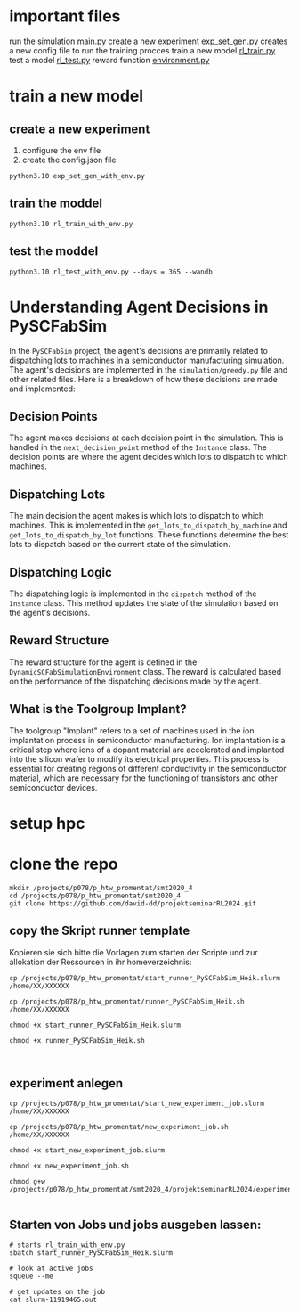 # important files 

run the simulation [main.py](main.py)
create a new experiment [exp_set_gen.py](exp_set_gen.py) creates a new config file to run the training procces
train a new model [rl_train.py](rl_train.py)
test a model [rl_test.py](rl_test.py)
reward function [environment.py](./simulation/gym/environment.py)


# train a new model 

## create a new experiment 

1. configure the env file
2. create the config.json file 

```shell
python3.10 exp_set_gen_with_env.py
```

## train the moddel 

```shell
python3.10 rl_train_with_env.py
```

## test the moddel

```shell
python3.10 rl_test_with_env.py --days = 365 --wandb
```


# Understanding Agent Decisions in PySCFabSim

In the `PySCFabSim` project, the agent's decisions are primarily related to dispatching lots to machines in a semiconductor manufacturing simulation. The agent's decisions are implemented in the `simulation/greedy.py` file and other related files. Here is a breakdown of how these decisions are made and implemented:

## Decision Points
The agent makes decisions at each decision point in the simulation. This is handled in the `next_decision_point` method of the `Instance` class. The decision points are where the agent decides which lots to dispatch to which machines.

## Dispatching Lots
The main decision the agent makes is which lots to dispatch to which machines. This is implemented in the `get_lots_to_dispatch_by_machine` and `get_lots_to_dispatch_by_lot` functions. These functions determine the best lots to dispatch based on the current state of the simulation.

## Dispatching Logic
The dispatching logic is implemented in the `dispatch` method of the `Instance` class. This method updates the state of the simulation based on the agent's decisions.

## Reward Structure
The reward structure for the agent is defined in the `DynamicSCFabSimulationEnvironment` class. The reward is calculated based on the performance of the dispatching decisions made by the agent.



## What is the Toolgroup Implant?

The toolgroup "Implant" refers to a set of machines used in the ion implantation process in semiconductor manufacturing. Ion implantation is a critical step where ions of a dopant material are accelerated and implanted into the silicon wafer to modify its electrical properties. This process is essential for creating regions of different conductivity in the semiconductor material, which are necessary for the functioning of transistors and other semiconductor devices.



# setup hpc 

# clone the repo 

```shell
mkdir /projects/p078/p_htw_promentat/smt2020_4
cd /projects/p078/p_htw_promentat/smt2020_4
git clone https://github.com/david-dd/projektseminarRL2024.git

```

## copy the Skript runner template

Kopieren sie sich bitte die Vorlagen zum starten der Scripte und zur allokation der Ressourcen in ihr homeverzeichnis:
 
```shell
cp /projects/p078/p_htw_promentat/start_runner_PySCFabSim_Heik.slurm /home/XX/XXXXXX

cp /projects/p078/p_htw_promentat/runner_PySCFabSim_Heik.sh /home/XX/XXXXXX

chmod +x start_runner_PySCFabSim_Heik.slurm

chmod +x runner_PySCFabSim_Heik.sh



```

## experiment anlegen 
```shell
cp /projects/p078/p_htw_promentat/start_new_experiment_job.slurm /home/XX/XXXXXX

cp /projects/p078/p_htw_promentat/new_experiment_job.sh /home/XX/XXXXXX

chmod +x start_new_experiment_job.slurm

chmod +x new_experiment_job.sh

chmod g+w /projects/p078/p_htw_promentat/smt2020_4/projektseminarRL2024/experiments


```

## Starten von Jobs und jobs ausgeben lassen:

```shell
# starts rl_train_with_env.py
sbatch start_runner_PySCFabSim_Heik.slurm

# look at active jobs
squeue --me

# get updates on the job 
cat slurm-11919465.out

```